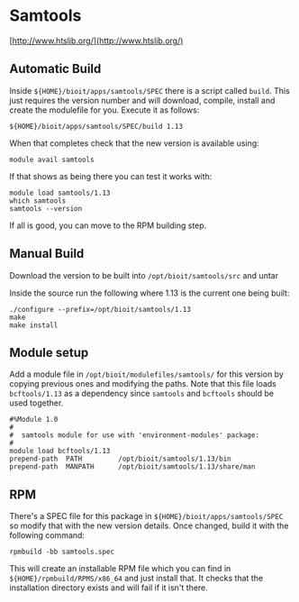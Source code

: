# Samtools

[http://www.htslib.org/](http://www.htslib.org/)

## Automatic Build

Inside `${HOME}/bioit/apps/samtools/SPEC` there is a script called `build`. This just requires the version number and will download, compile, install and create the modulefile for you. Execute it as follows:

    ${HOME}/bioit/apps/samtools/SPEC/build 1.13

When that completes check that the new version is available using:

    module avail samtools

If that shows as being there you can test it works with:

    module load samtools/1.13
    which samtools
    samtools --version

If all is good, you can move to the RPM building step.

## Manual Build

Download the version to be built into `/opt/bioit/samtools/src` and untar

Inside the source run the following where 1.13 is the current one being built:

    ./configure --prefix=/opt/bioit/samtools/1.13
    make
    make install

## Module setup

Add a module file in `/opt/bioit/modulefiles/samtools/` for this version by copying previous ones and modifying the paths. Note that this file loads `bcftools/1.13` as a dependency since `samtools` and `bcftools` should be used together.

    #%Module 1.0
    #
    #  samtools module for use with 'environment-modules' package:
    #
    module load bcftools/1.13
    prepend-path  PATH         /opt/bioit/samtools/1.13/bin
    prepend-path  MANPATH      /opt/bioit/samtools/1.13/share/man

## RPM

There's a SPEC file for this package in `${HOME}/bioit/apps/samtools/SPEC` so modify that with the new version details. Once changed, build it with the following command:

    rpmbuild -bb samtools.spec

This will create an installable RPM file which you can find in `${HOME}/rpmbuild/RPMS/x86_64` and just install that. It checks that the installation directory exists and will fail if it isn't there.
